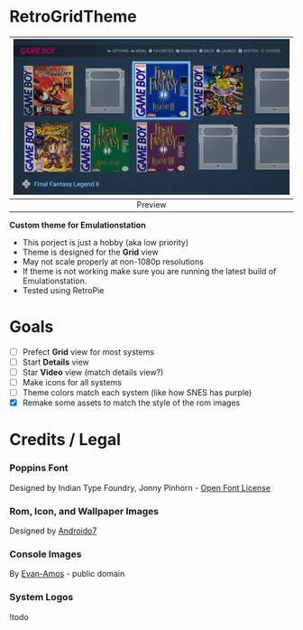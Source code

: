 # RetroGridTheme



| ![preview](Preview.png) |
|:--:|
|  Preview |

  
**Custom theme for Emulationstation**

- This porject is just a hobby (aka low priority) 
- Theme is designed for the **Grid** view
- May not scale properly at non-1080p resolutions
- If theme is not working make sure you are running the latest build of Emulationstation. 
- Tested using RetroPie

# Goals

- [ ] Prefect **Grid** view for most systems
- [ ] Start **Details** view 
- [ ] Star **Video** view (match details view?)
- [ ] Make icons for all systems
- [ ] Theme colors match each system (like how SNES has purple)
- [x] Remake some assets to match the style of the rom images

# Credits / Legal

### Poppins Font
Designed by Indian Type Foundry, Jonny Pinhorn - [Open Font License](assets/Font%20License.txt)


### Rom, Icon, and Wallpaper Images
Designed by [Androido7](https://www.github.com/androido7)


### Console Images
By [Evan-Amos](https://commons.wikimedia.org/wiki/User:Evan-Amos) - public domain


### System Logos
!todo
